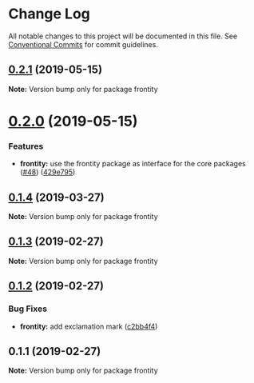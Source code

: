 # Change Log

All notable changes to this project will be documented in this file.
See [Conventional Commits](https://conventionalcommits.org) for commit guidelines.

## [0.2.1](https://github.com/frontity/frontity/compare/frontity@0.2.0...frontity@0.2.1) (2019-05-15)

**Note:** Version bump only for package frontity





# [0.2.0](https://github.com/frontity/frontity/compare/frontity@0.1.4...frontity@0.2.0) (2019-05-15)


### Features

* **frontity:** use the frontity package as interface for the core packages ([#48](https://github.com/frontity/frontity/issues/48)) ([429e795](https://github.com/frontity/frontity/commit/429e795))





## [0.1.4](https://github.com/frontity/frontity/compare/frontity@0.1.3...frontity@0.1.4) (2019-03-27)

**Note:** Version bump only for package frontity





## [0.1.3](https://github.com/frontity/frontity/compare/frontity@0.1.2...frontity@0.1.3) (2019-02-27)

**Note:** Version bump only for package frontity





## [0.1.2](https://github.com/frontity/frontity/compare/frontity@0.1.1...frontity@0.1.2) (2019-02-27)


### Bug Fixes

* **frontity:** add exclamation mark ([c2bb4f4](https://github.com/frontity/frontity/commit/c2bb4f4))





## 0.1.1 (2019-02-27)

**Note:** Version bump only for package frontity
